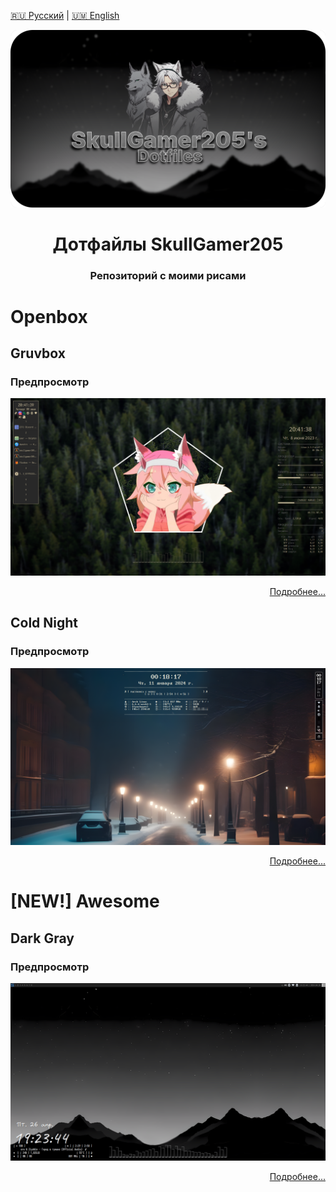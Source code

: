 [🇷🇺 Русский](README-ru.md) | [🇺🇲 English](README.md)

<p align="center"><a href="https://github.com/SkullGamer205/dotfiles"><img src="https://raw.githubusercontent.com/SkullGamer205/dotfiles/main/logo.png" alt="SkullGamer205's Dotfiles"></a></p>

# <div align="center">Дотфайлы SkullGamer205</div>
### <div align="center">Репозиторий с моими рисами</div>

# Openbox
## Gruvbox
### Предпросмотр
![Main Screen](openbox/GRUVBOX/PREVIEWS/preview-1.png)
<div align="right"><a href="openbox/GRUVBOX/README-ru.md">Подробнее...</a></div>

## Cold Night
### Предпросмотр
![Main Screen](openbox/COLD_NIGHT/.PREVIEWS/SCREENSHOT-1.png)
<div align="right"><a href="openbox/COLD_NIGHT/README.md">Подробнее...</a></div>


# [NEW!] Awesome
## Dark Gray
### Предпросмотр
![Main Screen](/awesome/DARK_GRAY/.preview/screenshot-1.png)
<div align="right"><a href="awesome/DARK_GRAY/README.md">Подробнее...</a></div>


